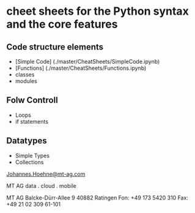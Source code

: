 # cheet sheets for the Python syntax and the core features

## Code structure elements

- [Simple Code] (./master/CheatSheets/SimpleCode.ipynb)
- [Functions] (./master/CheatSheets/Functions.ipynb)
- classes
- modules

## Folw Controll

- Loops
- if statements

## Datatypes

- Simple Types
- Collections



Johannes.Hoehne@mt-ag.com


MT AG
data . cloud . mobile

MT AG
Balcke-Dürr-Allee 9
40882 Ratingen
Fon: +49 173 5420 310
Fax: +49 21 02 309 61-101

